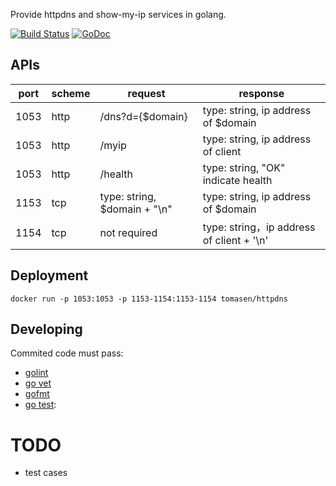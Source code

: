 Provide httpdns and show-my-ip services in golang.

[![Build Status](https://travis-ci.org/tomasen/httpdns.svg?branch=master)](https://travis-ci.org/tomasen/httpdns)
[![GoDoc](https://godoc.org/github.com/tomasen/httpdns?status.svg)](http://godoc.org/github.com/Tomasen/httpdns)

## APIs

| port | scheme | request | response |
| ------ | ------ | ------ | ------ |
| 1053 | http | /dns?d={$domain} | type: string, ip address of $domain |
| 1053 | http | /myip | type: string, ip address of client |
| 1053 | http | /health | type: string, "OK" indicate health |
| 1153 | tcp  | type: string, $domain + "\\n" | type: string, ip address of $domain |
| 1154 | tcp  | not required | type: string，ip address of client + '\\n' |

## Deployment

`docker run -p 1053:1053 -p 1153-1154:1153-1154 tomasen/httpdns`

## Developing

Commited code must pass:

* [golint](https://github.com/golang/lint)
* [go vet](https://godoc.org/golang.org/x/tools/cmd/vet)
* [gofmt](https://golang.org/cmd/gofmt)
* [go test](https://golang.org/cmd/go/#hdr-Test_packages):

# TODO

* test cases
